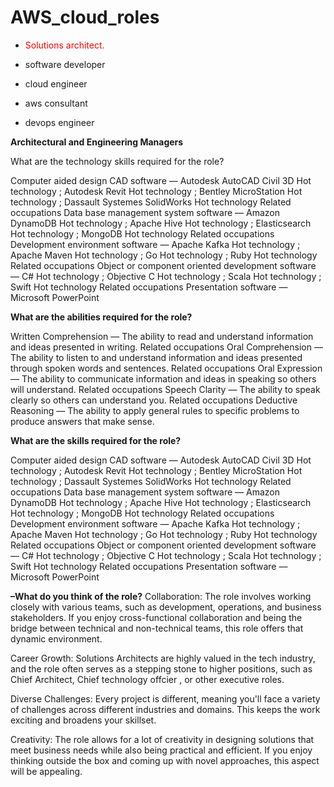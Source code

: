 # AWS_cloud_roles

- <p style="color:red;">Solutions architect.</p>

- software developer

- cloud engineer

- aws consultant

- devops engineer

**Architectural and Engineering Managers**

What are the technology skills required for the role?

Computer aided design CAD software — Autodesk AutoCAD Civil 3D Hot technology ; Autodesk Revit Hot technology ; Bentley MicroStation Hot technology ; Dassault Systemes SolidWorks Hot technology
Related occupations
Data base management system software — Amazon DynamoDB Hot technology ; Apache Hive Hot technology ; Elasticsearch Hot technology ; MongoDB Hot technology
Related occupations
Development environment software — Apache Kafka Hot technology ; Apache Maven Hot technology ; Go Hot technology ; Ruby Hot technology
Related occupations
Object or component oriented development software — C# Hot technology ; Objective C Hot technology ; Scala Hot technology ; Swift Hot technology
Related occupations
Presentation software — Microsoft PowerPoint

**What are the abilities required for the role?**

Written Comprehension — The ability to read and understand information and ideas presented in writing.
Related occupations
Oral Comprehension — The ability to listen to and understand information and ideas presented through spoken words and sentences.
Related occupations
Oral Expression — The ability to communicate information and ideas in speaking so others will understand.
Related occupations
Speech Clarity — The ability to speak clearly so others can understand you.
Related occupations
Deductive Reasoning — The ability to apply general rules to specific problems to produce answers that make sense.

**What are the skills required for the role?**

Computer aided design CAD software — Autodesk AutoCAD Civil 3D Hot technology ; Autodesk Revit Hot technology ; Bentley MicroStation Hot technology ; Dassault Systemes SolidWorks Hot technology
Related occupations
Data base management system software — Amazon DynamoDB Hot technology ; Apache Hive Hot technology ; Elasticsearch Hot technology ; MongoDB Hot technology
Related occupations
Development environment software — Apache Kafka Hot technology ; Apache Maven Hot technology ; Go Hot technology ; Ruby Hot technology
Related occupations
Object or component oriented development software — C# Hot technology ; Objective C Hot technology ; Scala Hot technology ; Swift Hot technology
Related occupations
Presentation software — Microsoft PowerPoint

**–What do you think of the role?**
Collaboration: The role involves working closely with various teams, such as development, operations, and business stakeholders. If you enjoy cross-functional collaboration and being the bridge between technical and non-technical teams, this role offers that dynamic environment.

Career Growth: Solutions Architects are highly valued in the tech industry, and the role often serves as a stepping stone to higher positions, such as Chief Architect, Chief technology offcier , or other executive roles.

Diverse Challenges: Every project is different, meaning you'll face a variety of challenges across different industries and domains. This keeps the work exciting and broadens your skillset.

Creativity: The role allows for a lot of creativity in designing solutions that meet business needs while also being practical and efficient. If you enjoy thinking outside the box and coming up with novel approaches, this aspect will be appealing.

